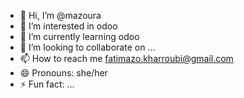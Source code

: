 - 👋 Hi, I’m @mazoura
- 👀 I’m interested in odoo
- 🌱 I’m currently learning odoo
- 💞️ I’m looking to collaborate on ...
- 📫 How to reach me fatimazo.kharroubi@gmail.com
- 😄 Pronouns: she/her
- ⚡ Fun fact: ...

<!---
mazoura/mazoura is a ✨ special ✨ repository because its `README.md` (this file) appears on your GitHub profile.
You can click the Preview link to take a look at your changes.
--->
